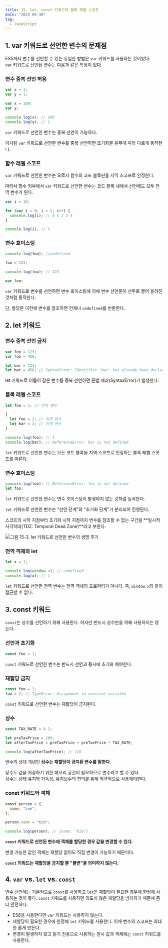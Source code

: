 ```yaml
---
title: 15. let, const 키워드와 블록 레벨 스코프
date: "2023-09-30"
tag:
  - JavaScript
---
```


## 1. var 키워드로 선언한 변수의 문제점

ES5까지 변수를 선언할 수 있는 유일한 방법은 `var` 키워드를 사용하는 것이었다.  
var 키워드로 선언된 변수는 다음과 같은 특징이 있다.

<!-- end -->

### 변수 중복 선언 허용

```js
var x = 1;
var y = 1;

var x = 100;
var y;

console.log(x); // 100
console.log(y); // 1
```

`var` 키워드로 선언한 변수는 중복 선언이 가능하다.

이처럼 `var` 키워드로 선언한 변수를 중복 선언하면 초기화문 유무에 따라 다르게 동작한다.

### 함수 레벨 스코프

`var` 키워드로 선언한 변수는 오로지 함수의 코드 블록만을 지역 스코프로 인정한다.

따라서 함수 외부에서 `var` 키워드로 선언한 변수는 코드 블록 내에서 선언해도 모두 전역 변수가 된다.

```js
var i = 10;

for (var i = 0; i < 5; i++) {
  console.log(i); // 0 1 2 3 4
}

console.log(i); // 5
```

### 변수 호이스팅

```js
console.log(foo); //undefined

foo = 123;

console.log(foo); // 123

var foo;
```

`var` 키워드로 변수를 선언하면 변수 호이스팅에 의해 변수 선언문이 선두로 끌어 올려진 것처럼 동작한다.

단, 할당문 이전에 변수를 참조하면 언제나 `undefined`를 반환한다.

## 2. let 키워드

### 변수 중복 선언 금지

```js
var foo = 123;
var foo = 456;

let bar = 123;
let bar = 456; // SyntaxError: Identifier 'bar' has already been declared
```

let 키워드로 이름이 같은 변수를 중복 선언하면 문법 에러(SyntaxError)가 발생한다.

### 블록 레벨 스코프

```js
let foo = 1; // 전역 변수

{
  let foo = 2; // 지역 변수
  let bar = 3; // 지역 변수
}

console.log(foo); // 1
console.log(bar); // ReferenceError: bar is not defined
```

`let` 키워드로 선언한 변수는 모든 코드 블록을 지역 스코프로 인정하는 블록 레벨 스코프를 따른다.

### 변수 호이스팅

```js
console.log(foo); // ReferenceError: foo is not defined
let foo;
```

`let` 키워드로 선언한 변수는 변수 호이스팅이 발생하지 않는 것처럼 동작한다.

`let` 키워드로 선언한 변수는 "선언 단계"와 "초기화 단계"가 분리되어 진행된다.

스코프의 시작 지점부터 초기화 시작 지점까지 변수를 참조할 수 없는 구간을 **일시적 사각지대(TDZ\: Temporal Dead Zone)**라고 부른다.

![그림 15-3. let 키워드로 선언한 변수의 생명 주기](https://github.com/Zamoca42/blog/assets/96982072/61f5f0d6-c5b7-4dda-b95e-6122a7d06c96)

### 전역 객체와 let

```js
let x = 1;

console.log(window.x); // undefined
console.log(x); // 1
```

`let` 키워드로 선언한 전역 변수는 전역 객체의 프로퍼티가 아니다. 즉, `window.x`와 같이 접근할 수 없다.

## 3. const 키워드

`const`는 상수를 선언하기 위해 사용한다. 하지만 반드시 상수만을 위해 사용하지는 않는다.

### 선언과 초기화

```js
const foo = 1;
```

`const` 키워드로 선언한 변수는 반드시 선언과 동시에 초기화 해야한다.

### 재할당 금지

```js
const foo = 1;
foo = 2; // TypeError: Assignment to constant varialbe
```

`const` 키워드로 선언한 변수는 재할당이 금지된다.

### 상수

```js
const TAX_RATE = 0.1;

let preTaxPrice = 100;
let afterTaxPrice = preTaxPrice + preTaxPrice * TAX_RATE;

console.log(afterTaxPrice); // 110
```

변수의 상대 개념인 **상수는 재할당이 금지된 변수를 말한다.**

상수도 값을 저장하기 위한 메모리 공간이 필요하므로 변수라고 할 수 있다.  
상수는 상태 유지와 가독성, 유지보수의 편의를 위해 적극적으로 사용해야한다.

### const 키워드와 객체

```js
const person = {
  name: "Lee",
};

person.name = "Kim";

console.log(person); // {name: "Kim"}
```

**`const` 키워드로 선언된 변수에 객체를 할당한 경우 값을 변경할 수 있다.**

변경 가능한 값인 객체는 재할당 없이도 직접 변경이 가능하기 때문이다.

**`const` 키워드는 재할당을 금지할 뿐 "불변"을 의미하지 않는다.**

## 4. `var` vs. `let` vs. `const`

변수 선언에는 기본적으로 `const`를 사용하고 `let`은 재할당이 필요한 경우에 한정해 사용하는 것이 좋다.
`const` 키워드를 사용하면 의도치 않은 재할당을 방지하기 때문에 좀 더 안전하다.

- ES6을 사용한다면 `var` 키워드는 사용하지 않는다.
- 재할당이 필요한 경우에 한정해 `let` 키워드를 사용한다. 이때 변수의 스코프는 최대한 좁게 만든다.
- 변경이 발생하지 않고 읽기 전용으로 사용하는 원시 값과 객체에는 `const` 키워드를 사용한다.
